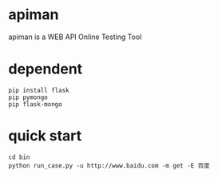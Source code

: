 # apiman
apiman is a WEB API Online Testing Tool

# dependent
```
pip install flask 
pip pymongo  
pip flask-mongo 
```

# quick start
```
cd bin
python run_case.py -u http://www.baidu.com -m get -E 百度
```


